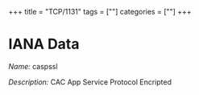 +++
title = "TCP/1131"
tags = [""]
categories = [""]
+++

# IANA Data

_Name:_ caspssl

_Description:_ CAC App Service Protocol Encripted


